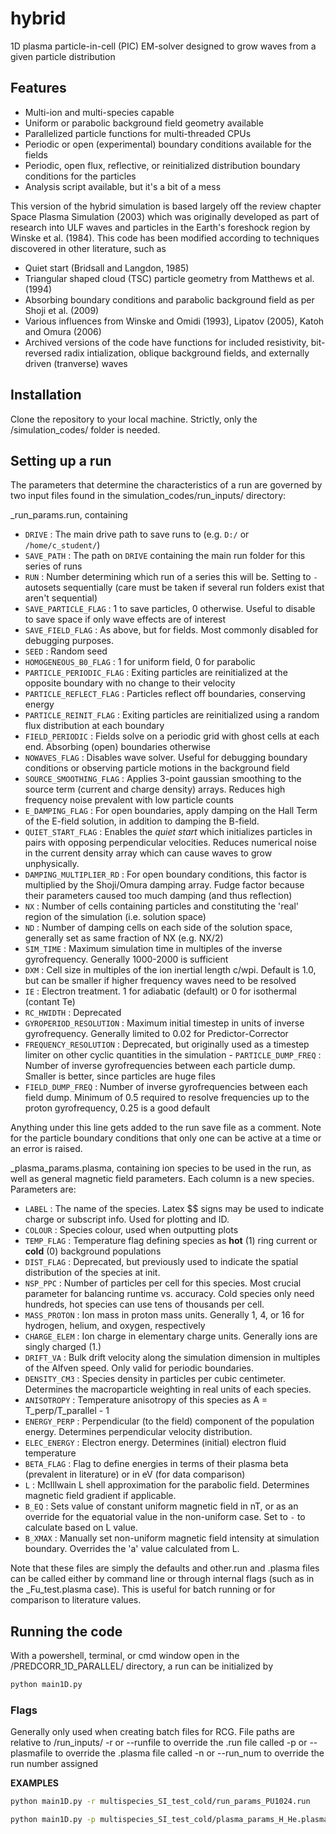 # hybrid

1D plasma particle-in-cell (PIC) EM-solver designed to grow waves from a given particle distribution

## Features
- Multi-ion and multi-species capable
- Uniform or parabolic background field geometry available
- Parallelized particle functions for multi-threaded CPUs
- Periodic or open (experimental) boundary conditions available for the fields
- Periodic, open flux, reflective, or reinitialized distribution boundary conditions for the particles
- Analysis script available, but it's a bit of a mess

This version of the hybrid simulation is based largely off the review chapter Space Plasma Simulation (2003) which was originally developed as part of research into ULF waves and particles in the Earth's foreshock region by Winske et al. (1984). This code has been modified according to techniques discovered in other literature, such as
- Quiet start (Bridsall and Langdon, 1985)
- Triangular shaped cloud (TSC) particle geometry from Matthews et al. (1994)
- Absorbing boundary conditions and parabolic background field as per Shoji et al. (2009)
- Various influences from Winske and Omidi (1993), Lipatov (2005), Katoh and Omura (2006)
- Archived versions of the code have functions for included resistivity, bit-reversed radix intialization, oblique background fields, and externally driven (tranverse) waves



## Installation
Clone the repository to your local machine. Strictly, only the /simulation_codes/ folder is needed.

## Setting up a run
The parameters that determine the characteristics of a run are governed by two input files found in the simulation_codes/run_inputs/ directory:

_run_params.run, containing
- `DRIVE` : The main drive path to save runs to (e.g. `D:/` or ```/home/c_student/```)
- `SAVE_PATH` : The path on `DRIVE` containing the main run folder for this series of runs
- `RUN` : Number determining which run of a series this will be. Setting to `-` autosets sequentially (care must be taken if several run folders exist that aren't sequential)
- `SAVE_PARTICLE_FLAG` : 1 to save particles, 0 otherwise. Useful to disable to save space if only wave effects are of interest
- `SAVE_FIELD_FLAG` : As above, but for fields. Most commonly disabled for debugging purposes.
- `SEED` : Random seed
- `HOMOGENEOUS_B0_FLAG` : 1 for uniform field, 0 for parabolic
- `PARTICLE_PERIODIC_FLAG` : Exiting particles are reinitialized at the opposite boundary with no change to their velocity
- `PARTICLE_REFLECT_FLAG` : Particles reflect off boundaries, conserving energy
- `PARTICLE_REINIT_FLAG` : Exiting particles are reinitialized using a random flux distribution at each boundary
- `FIELD_PERIODIC` : Fields solve on a periodic grid with ghost cells at each end. Absorbing (open) boundaries otherwise
- `NOWAVES_FLAG` : Disables wave solver. Useful for debugging boundary conditions or observing particle motions in the background field
- `SOURCE_SMOOTHING_FLAG` : Applies 3-point gaussian smoothing to the source term (current and charge density) arrays. Reduces high frequency noise prevalent with low particle counts
- `E_DAMPING_FLAG` : For open boundaries, apply damping on the Hall Term of the E-field solution, in addition to damping the B-field.
- `QUIET_START_FLAG` : Enables the _quiet start_ which initializes particles in pairs with opposing perpendicular velocities. Reduces numerical noise in the current density array which can cause waves to grow unphysically.
- `DAMPING_MULTIPLIER_RD` : For open boundary conditions, this factor is multiplied by the Shoji/Omura damping array. Fudge factor because their parameters caused too much damping (and thus reflection)
- `NX` : Number of cells containing particles and constituting the 'real' region of the simulation (i.e. solution space)
- `ND` : Number of damping cells on each side of the solution space, generally set as same fraction of NX (e.g. NX/2)
- `SIM_TIME` : Maximum simulation time in multiples of the inverse gyrofrequency. Generally 1000-2000 is sufficient
- `DXM` : Cell size in multiples of the ion inertial length c/wpi. Default is 1.0, but can be smaller if higher frequency waves need to be resolved
- `IE` : Electron treatment. 1 for adiabatic (default) or 0 for isothermal (contant Te)
- `RC_HWIDTH` : Deprecated
- `GYROPERIOD_RESOLUTION` : Maximum initial timestep in units of inverse gyrofrequency. Generally limited to 0.02 for Predictor-Corrector
- `FREQUENCY_RESOLUTION` : Deprecated, but originally used as a timestep limiter on other cyclic quantities in the simulation - `PARTICLE_DUMP_FREQ` : Number of inverse gyrofrequencies between each particle dump. Smaller is better, since particles are huge files
- `FIELD_DUMP_FREQ` : Number of inverse gyrofrequencies between each field dump. Minimum of 0.5 required to resolve frequencies up to the proton gyrofrequency, 0.25 is a good default

Anything under this line gets added to the run save file as a comment. Note for the particle boundary conditions that only one can be active at a time or an error is raised.

_plasma_params.plasma, containing ion species to be used in the run, as well as general magnetic field parameters. Each column is a new species. Parameters are:
- `LABEL` : The name of the species. Latex $$ signs may be used to indicate charge or subscript info. Used for plotting and ID.
- `COLOUR` : Species colour, used when outputting plots
- `TEMP_FLAG` : Temperature flag defining species as **hot** (1) ring current or **cold** (0) background populations
- `DIST_FLAG` : Deprecated, but previously used to indicate the spatial distribution of the species at init.
- `NSP_PPC` : Number of particles per cell for this species. Most crucial parameter for balancing runtime vs. accuracy. Cold species only need hundreds, hot species can use tens of thousands per cell.
- `MASS_PROTON` : Ion mass in proton mass units. Generally 1, 4, or 16 for hydrogen, helium, and oxygen, respectively
- `CHARGE_ELEM` : Ion charge in elementary charge units. Generally ions are singly charged (1.)
- `DRIFT_VA` : Bulk drift velocity along the simulation dimension in multiples of the Alfven speed. Only valid for periodic boundaries.
- `DENSITY_CM3` : Species density in particles per cubic centimeter. Determines the macroparticle weighting in real units of each species.
- `ANISOTROPY` : Temperature anisotropy of this species as A = T_perp/T_parallel - 1
- `ENERGY_PERP` : Perpendicular (to the field) component of the population energy. Determines perpendicular velocity distribution.
- `ELEC_ENERGY` : Electron energy. Determines (initial) electron fluid temperature
- `BETA_FLAG` : Flag to define energies in terms of their plasma beta (prevalent in literature) or in eV (for data comparison)
- `L` : McIllwain L shell approximation for the parabolic field. Determines magnetic field gradient if applicable.
- `B_EQ` : Sets value of constant uniform magnetic field in nT, or as an override for the equatorial value in the non-uniform case. Set to `-` to calculate based on L value.
- `B_XMAX` : Manually set non-uniform magnetic field intensity at simulation boundary. Overrides the 'a' value calculated from L.

Note that these files are simply the defaults and other.run and .plasma files can be called either by command line or through internal flags (such as in the _Fu_test.plasma case). This is useful for batch running or for comparison to literature values.

## Running the code
With a powershell, terminal, or cmd window open in the /PREDCORR_1D_PARALLEL/ directory, a run can be initialized by
```sh
python main1D.py
```

### Flags
Generally only used when creating batch files for RCG. File paths are relative to /run_inputs/
-r or --runfile to override the .run file called
-p or --plasmafile to override the .plasma file called
-n or --run_num to override the run number assigned

**EXAMPLES**
```sh
python main1D.py -r multispecies_SI_test_cold/run_params_PU1024.run
```

```sh
python main1D.py -p multispecies_SI_test_cold/plasma_params_H_He.plasma -n 2
```

[//]: # (These are reference links used in the body of this note and get stripped out when the markdown processor does its job. There is no need to format nicely because it shouldn't be seen. Thanks SO - http://stackoverflow.com/questions/4823468/store-comments-in-markdown-syntax)

   [dill]: <https://github.com/joemccann/dillinger>
   [git-repo-url]: <https://github.com/joemccann/dillinger.git>
   [john gruber]: <http://daringfireball.net>
   [df1]: <http://daringfireball.net/projects/markdown/>
   [markdown-it]: <https://github.com/markdown-it/markdown-it>
   [Ace Editor]: <http://ace.ajax.org>
   [node.js]: <http://nodejs.org>
   [Twitter Bootstrap]: <http://twitter.github.com/bootstrap/>
   [jQuery]: <http://jquery.com>
   [@tjholowaychuk]: <http://twitter.com/tjholowaychuk>
   [express]: <http://expressjs.com>
   [AngularJS]: <http://angularjs.org>
   [Gulp]: <http://gulpjs.com>

   [PlDb]: <https://github.com/joemccann/dillinger/tree/master/plugins/dropbox/README.md>
   [PlGh]: <https://github.com/joemccann/dillinger/tree/master/plugins/github/README.md>
   [PlGd]: <https://github.com/joemccann/dillinger/tree/master/plugins/googledrive/README.md>
   [PlOd]: <https://github.com/joemccann/dillinger/tree/master/plugins/onedrive/README.md>
   [PlMe]: <https://github.com/joemccann/dillinger/tree/master/plugins/medium/README.md>
   [PlGa]: <https://github.com/RahulHP/dillinger/blob/master/plugins/googleanalytics/README.md>
